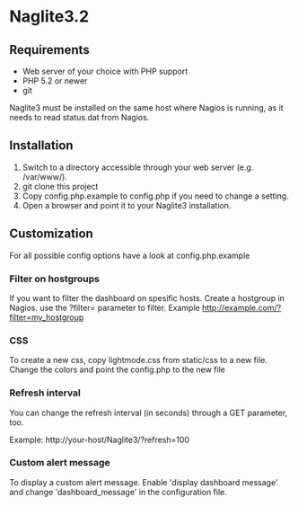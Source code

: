 Naglite3.2
========

Requirements
------------
- Web server of your choice with PHP support
- PHP 5.2 or newer
- git

Naglite3 must be installed on the same host where Nagios is running, as it
needs to read status.dat from Nagios.

Installation
------------

1. Switch to a directory accessible through your web server (e.g. /var/www/).
2. git clone this project
3. Copy config.php.example to config.php if you need to change a setting.
4. Open a browser and point it to your Naglite3 installation.

Customization
-------------

For all possible config options have a look at config.php.example

### Filter on hostgroups

If you want to filter the dashboard on spesific hosts. Create a hostgroup in Nagios.
use the ?filter=<hostgroup> parameter to filter. Example http://example.com/?filter=my_hostgroup

### CSS
To create a new css, copy lightmode.css from static/css to a new file. Change the colors and point the config.php to the new file
  
### Refresh interval
You can change the refresh interval (in seconds) through a GET parameter, too.

Example: http://your-host/Naglite3/?refresh=100

### Custom alert message
To display a custom alert message. Enable 'display dashboard message' and change 'dashboard_message' in the configuration file.


